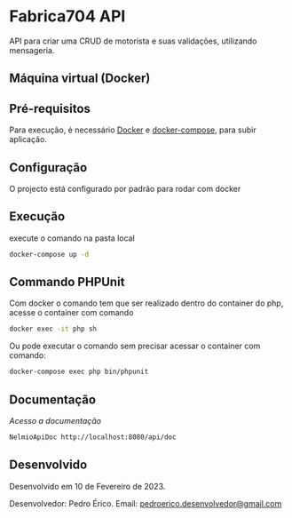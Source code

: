 # Fabrica704 API

API para criar uma CRUD de motorista e suas validações, utilizando mensageria.


## Máquina virtual (Docker)
## Pré-requisitos
Para execução, é necessário [Docker](https://docs.docker.com/) e [docker-compose](https://docs.docker.com/compose/install/), para subir aplicação.

## Configuração
O projecto está configurado por padrão para rodar com docker

## Execução
execute o comando na pasta local
```bash
docker-compose up -d
```

## Commando PHPUnit
Com docker o comando tem que ser realizado dentro do container do php, acesse o container com comando
```bash
docker exec -it php sh
```
Ou pode executar o comando sem precisar acessar o container com comando:
```bash
docker-compose exec php bin/phpunit
```

## Documentação

*Acesso a documentação*
```bash
NelmioApiDoc http://localhost:8080/api/doc
```

## Desenvolvido

Desenvolvido em 10 de Fevereiro de 2023.

Desenvolvedor: Pedro Érico.
Email: pedroerico.desenvolvedor@gmail.com
